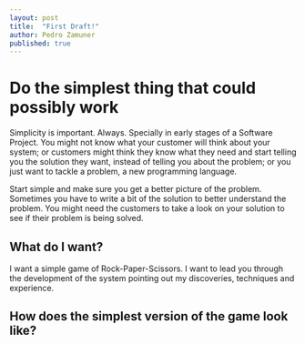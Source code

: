 ```yaml
---
layout: post
title:  "First Draft!"
author: Pedro Zamuner
published: true
---
```


# Do the simplest thing that could possibly work

Simplicity is important. Always. Specially in early stages of a Software Project. You might not know what your customer will think about your system; or customers might think they know what they need and start telling you the solution they want, instead of telling you about the problem; or you just want to tackle a problem, a new programming language.

Start simple and make sure you get a better picture of the problem. Sometimes you have to write a bit of the solution to better understand the problem. You might need the customers to take a look on your solution to see if their problem is being solved.


## What do I want?

I want a simple game of Rock-Paper-Scissors. I want to lead you through the development of the system pointing out my discoveries, techniques and experience.


## How does the simplest version of the game look like?

